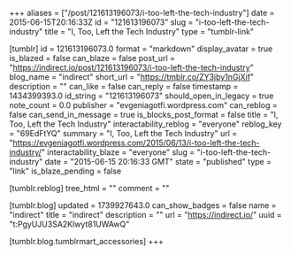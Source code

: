 +++
aliases = ["/post/121613196073/i-too-left-the-tech-industry"]
date = 2015-06-15T20:16:33Z
id = "121613196073"
slug = "i-too-left-the-tech-industry"
title = "I, Too, Left the Tech Industry"
type = "tumblr-link"

[tumblr]
id = 121613196073.0
format = "markdown"
display_avatar = true
is_blazed = false
can_blaze = false
post_url = "https://indirect.io/post/121613196073/i-too-left-the-tech-industry"
blog_name = "indirect"
short_url = "https://tmblr.co/ZY3jby1nGjXif"
description = ""
can_like = false
can_reply = false
timestamp = 1434399393.0
id_string = "121613196073"
should_open_in_legacy = true
note_count = 0.0
publisher = "evgeniagotfi.wordpress.com"
can_reblog = false
can_send_in_message = true
is_blocks_post_format = false
title = "I, Too, Left the Tech Industry"
interactability_reblog = "everyone"
reblog_key = "69EdFtYQ"
summary = "I, Too, Left the Tech Industry"
url = "https://evgeniagotfi.wordpress.com/2015/06/13/i-too-left-the-tech-industry/"
interactability_blaze = "everyone"
slug = "i-too-left-the-tech-industry"
date = "2015-06-15 20:16:33 GMT"
state = "published"
type = "link"
is_blaze_pending = false

[tumblr.reblog]
tree_html = ""
comment = ""

[tumblr.blog]
updated = 1739927643.0
can_show_badges = false
name = "indirect"
title = "indirect"
description = ""
url = "https://indirect.io/"
uuid = "t:PgyUJU3SA2Klwyt81UWAwQ"

[tumblr.blog.tumblrmart_accessories]
+++
